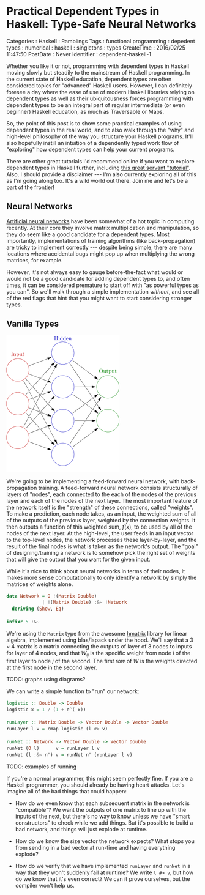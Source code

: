 Practical Dependent Types in Haskell: Type-Safe Neural Networks
===============================================================

Categories
:   Haskell
:   Ramblings
Tags
:   functional programming
:   depedent types
:   numerical
:   haskell
:   singletons
:   types
CreateTime
:   2016/02/25 11:47:50
PostDate
:   Never
Identifier
:   dependent-haskell-1

Whether you like it or not, programming with dependent types in Haskell moving
slowly but steadily to the mainstream of Haskell programming.  In the current
state of Haskell education, dependent types are often considered topics for
"advanced" Haskell users.  However, I can definitely foresee a day where the
ease of use of modern Haskell libraries relying on dependent types as well as
their ubiquitousness forces programming with dependent types to be an integral
part of regular intermediate (or even beginner) Haskell education, as much as
Traversable or Maps.

So, the point of this post is to show some practical examples of using
dependent types in the real world, and to also walk through the "why" and
high-level philosophy of the way you structure your Haskell programs.  It'll
also hopefully instill an intuition of a dependently typed work flow of
"exploring" how dependent types can help your current programs.

There are other great tutorials I'd recommend online if you want to explore
dependent types in Haskell further, including [this great servant
"tutorial"][servtut].  Also, I should provide a disclaimer --- I'm also
currently exploring all of this as I'm going along too. It's a wild world out
there.  Join me and let's be a part of the frontier!

[servtut]: http://www.well-typed.com/blog/2015/11/implementing-a-minimal-version-of-haskell-servant/

Neural Networks
---------------

[Artificial neural networks][ann] have been somewhat of a hot topic in
computing recently.  At their core they involve matrix multiplication and
manipulation, so they do seem like a good candidate for a dependent types. Most
importantly, implementations of training algorithms (like back-propagation) are
tricky to implement correctly --- despite being simple, there are many
locations where accidental bugs might pop up when multiplying the wrong
matrices, for example.

[ann]: https://en.wikipedia.org/wiki/Artificial_neural_network

However, it's not always easy to gauge before-the-fact what would or would not
be a good candidate for adding dependent types to, and often times, it can be
considered premature to start off with "as powerful types as you can".  So
we'll walk through a simple implementation *without*, and see all of the red
flags that hint that you might want to start considering stronger types.

Vanilla Types
-------------

![Feed-forward ANN architecture](/img/entries/dependent-haskell-1/ffneural.png "Feed-forward ANN architecture")

We're going to be implementing a feed-forward neural network, with
back-propagation training.  A feed-forward neural network consists structurally
of layers of "nodes", each connected to the each of the nodes of the previous
layer and each of the nodes of the next layer.  The most important feature of
the network itself is the "strength" of these connections, called "weights". To
make a prediction, each node takes, as an input, the weighted sum of all of the
outputs of the previous layer, weighted by the connection weights.  It then
outputs a function of this weighted sum, $f(x)$, to be used by all of the nodes
of the next layer.  At the high-level, the user feeds in an input vector to the
top-level nodes, the network processes these layer-by-layer, and the result of
the final nodes is what is taken as the network's output.  The "goal" of
designing/training a network is to somehow pick the right set of weights that
will give the output that you want for the given input.

While it's nice to think about neural networks in terms of their nodes, it
makes more sense computationally to only identify a network by simply the
matrices of weights alone.

~~~haskell
data Network = O !(Matrix Double)
             | !(Matrix Double) :&~ !Network
  deriving (Show, Eq)

infixr 5 :&~
~~~

We're using the `Matrix` type from the awesome [hmatrix][] library for linear
algebra, implemented using blas/lapack under the hood.  We'll say that a $3
\times 4$ matrix is a matrix connecting the outputs of layer of 3 nodes to
inputs for layer of 4 nodes, and that $W_{ij}$ is the specific weight from node
$i$ of the first layer to node $j$ of the second.  The first *row* of $W$ is
the weights directed at the first node in the second layer.

[hmatrix]: http://hackage.haskell.org/package/hmatrix

TODO: graphs using diagrams?

We can write a simple function to "run" our network:

~~~haskell
logistic :: Double -> Double
logistic x = 1 / (1 + e^(-x))

runLayer :: Matrix Double -> Vector Double -> Vector Double
runLayer l v = cmap logistic (l #> v)

runNet :: Network -> Vector Double -> Vector Double
runNet (O l)      v = runLayer l v
runNet (l :&~ n') v = runNet n' (runLayer l v)
~~~

TODO: examples of running

If you're a normal programmer, this might seem perfectly fine.  If you are a
Haskell programmer, you should already be having heart attacks. Let's imagine
all of the bad things that could happen:

*   How do we even know that each subsequent matrix in the network is
    "compatible"?   We want the outputs of one matrix to line up with the
    inputs of the next, but there's no way to know unless we have "smart
    constructors" to check while we add things.  But it's possible to build a
    bad network, and things will just explode at runtime.

*   How do we know the size vector the network expects?  What stops you from
    sending in a bad vector at run-time and having everything explode?

*   How do we verify that we have implemented `runLayer` and `runNet` in a way
    that they won't suddenly fail at runtime?  We write `l #> v`, but how do we
    know that it's even correct?  We can it prove ourselves, but the compiler
    won't help us.









